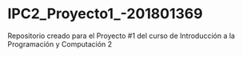 # IPC2_Proyecto1_-201801369
Repositorio creado para el Proyecto #1 del curso de Introducción a la Programación y Computación 2
